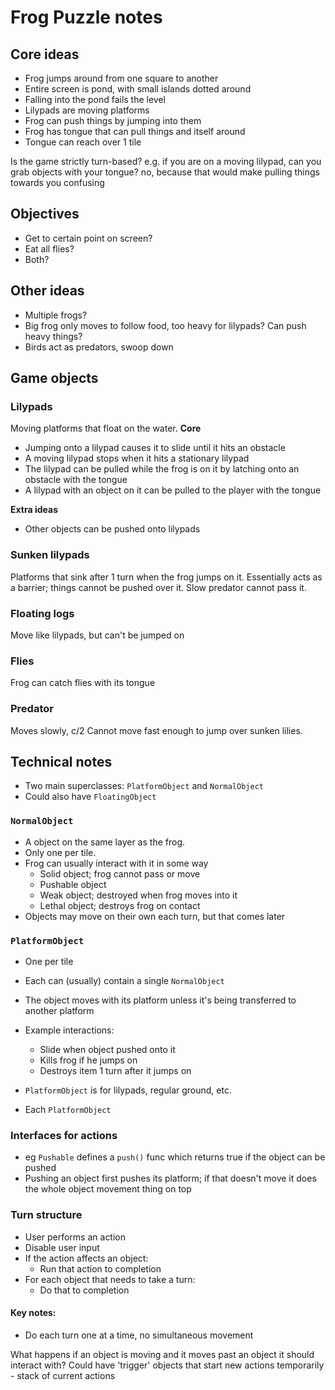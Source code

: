 # Frog Puzzle notes

## Core ideas
- Frog jumps around from one square to another
- Entire screen is pond, with small islands dotted around
- Falling into the pond fails the level
- Lilypads are moving platforms
- Frog can push things by jumping into them
- Frog has tongue that can pull things and itself around
- Tongue can reach over 1 tile


Is the game strictly turn-based?
e.g. if you are on a moving lilypad, can you grab objects with your tongue?
no, because that would make pulling things towards you confusing

## Objectives
- Get to certain point on screen?
- Eat all flies?
- Both?

## Other ideas
- Multiple frogs?
- Big frog only moves to follow food, too heavy for lilypads? Can push heavy things?
- Birds act as predators, swoop down

## Game objects
### Lilypads
Moving platforms that float on the water.
**Core**
- Jumping onto a lilypad causes it to slide until it hits an obstacle
- A moving lilypad stops when it hits a stationary lilypad
- The lilypad can be pulled while the frog is on it by latching onto an obstacle with the tongue
- A lilypad with an object on it can be pulled to the player with the tongue

**Extra ideas**
- Other objects can be pushed onto lilypads

### Sunken lilypads
Platforms that sink after 1 turn when the frog jumps on it.
Essentially acts as a barrier; things cannot be pushed over it.
Slow predator cannot pass it.

### Floating logs
Move like lilypads, but can't be jumped on

### Flies
Frog can catch flies with its tongue

### Predator
Moves slowly, c/2
Cannot move fast enough to jump over sunken lilies.

## Technical notes
- Two main superclasses: `PlatformObject` and `NormalObject`
- Could also have `FloatingObject`

### `NormalObject`
- A object on the same layer as the frog.
- Only one per tile.
- Frog can usually interact with it in some way
  - Solid object; frog cannot pass or move
  - Pushable object
  - Weak object; destroyed when frog moves into it
  - Lethal object; destroys frog on contact
- Objects may move on their own each turn, but that comes later

### `PlatformObject`
- One per tile
- Each can (usually) contain a single `NormalObject`
- The object moves with its platform unless it's being transferred to another platform

- Example interactions:
  - Slide when object pushed onto it
  - Kills frog if he jumps on
  - Destroys item 1 turn after it jumps on

- `PlatformObject` is for lilypads, regular ground, etc. 
- Each `PlatformObject` 

### Interfaces for actions
- eg `Pushable` defines a `push()` func which returns true if the object can be pushed
- Pushing an object first pushes its platform; if that doesn't move it does the whole object movement thing on top

### Turn structure
- User performs an action
- Disable user input
- If the action affects an object:
  - Run that action to completion
- For each object that needs to take a turn:
  - Do that to completion

#### Key notes:
- Do each turn one at a time, no simultaneous movement

What happens if an object is moving and it moves past an object it should interact with?
Could have 'trigger' objects that start new actions temporarily - stack of current actions